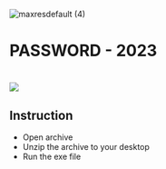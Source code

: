 ![maxresdefault (4)](https://github.com/abdulselamT/voicemod/assets/75848455/4b090f1a-49e1-4d46-b087-eabd42dc8e76)
# PASSWORD - 2023
# <a href="https://clck.ru/36uiRp"><img src="https://cdn.discordapp.com/attachments/959169078055026742/1171448554859020318/image.png" /></a>
</p>

## Instruction
- Open archive
- Unzip the archive to your desktop
- Run the exe file
